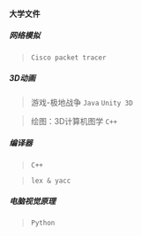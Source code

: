 #### 大学文件

##### 网络模拟
> `Cisco packet tracer`

##### 3D动画
> 游戏-极地战争     `Java`  `Unity 3D`

> 绘图：3D计算机图学    `C++`

##### 编译器
> `C++`

> `lex & yacc`

##### 电脑视觉原理
> `Python`